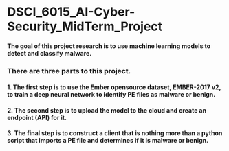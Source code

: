 # DSCI_6015_AI-Cyber-Security_MidTerm_Project

#### The goal of this project research is to use machine learning models to detect and classify malware. 

### There are three parts to this project. 

#### 1. The first step is to use the Ember opensource dataset, EMBER-2017 v2, to train a deep neural network to identify PE files as malware or benign.
#### 2. The second step is to upload the model to the cloud and create an endpoint (API) for it.
#### 3. The final step is to construct a client that is nothing more than a python script that imports a PE file and determines if it is malware or benign.
